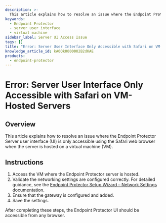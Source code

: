 ```yaml
---
description: >-
  This article explains how to resolve an issue where the Endpoint Protector Server user interface (UI) is only accessible using the Safari web browser when the server is hosted on a virtual machine (VM).
keywords:
  - Endpoint Protector
  - server user interface
  - virtual machine
sidebar_label: Server UI Access Issue
tags: []
title: "Error: Server User Interface Only Accessible with Safari on VM-Hosted Servers"
knowledge_article_id: kA0Qk0000002B2dKAE
products:
  - endpoint-protector
---
```


# Error: Server User Interface Only Accessible with Safari on VM-Hosted Servers

## Overview

This article explains how to resolve an issue where the Endpoint Protector Server user interface (UI) is only accessible using the Safari web browser when the server is hosted on a virtual machine (VM).

## Instructions

1. Access the VM where the Endpoint Protector server is hosted.
2. Validate the networking settings are configured correctly. For detailed guidance, see the [Endpoint Protector Setup Wizard – Network Settings](/docs/endpointprotector/5.9.4.2/install/virtualappliance/setupwizard) documentation.
3. Ensure that the gateway is configured and added.
4. Save the settings.

After completing these steps, the Endpoint Protector UI should be accessible from any browser.